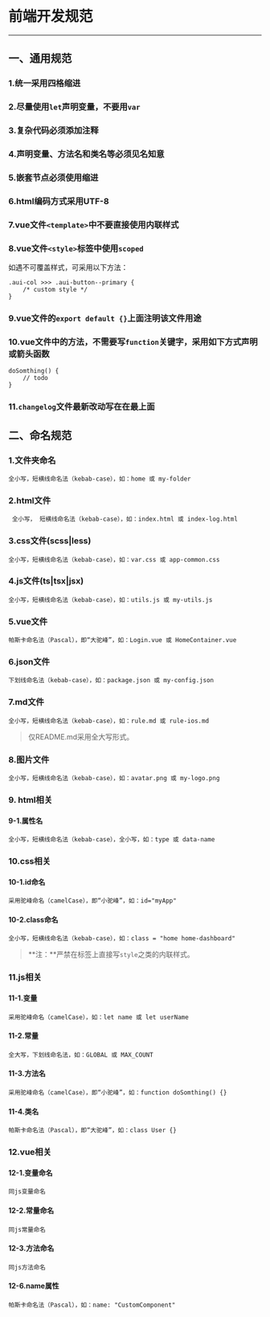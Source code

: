 # 前端开发规范

----

## 一、通用规范

### 1.统一采用四格缩进

### 2.尽量使用`let`声明变量，不要用`var`

### 3.复杂代码必须添加注释

### 4.声明变量、方法名和类名等必须见名知意

### 5.嵌套节点必须使用缩进

### 6.html编码方式采用UTF-8

### 7.vue文件`<template>`中不要直接使用内联样式

### 8.vue文件`<style>`标签中使用`scoped`

如遇不可覆盖样式，可采用以下方法：
```
.aui-col >>> .aui-button--primary {
	/* custom style */
}
```

### 9.vue文件的`export default {}`上面注明该文件用途

### 10.vue文件中的方法，不需要写`function`关键字，采用如下方式声明或箭头函数
```
doSomthing() {
	// todo
}
```

### 11.`changelog`文件最新改动写在在最上面

## 二、命名规范

### 1.文件夹命名
    全小写，短横线命名法（kebab-case），如：home 或 my-folder

### 2.html文件
  	 全小写， 短横线命名法（kebab-case），如：index.html 或 index-log.html

### 3.css文件(scss|less)
    全小写，短横线命名法（kebab-case），如：var.css 或 app-common.css

### 4.js文件(ts|tsx|jsx)
    全小写，短横线命名法（kebab-case），如：utils.js 或 my-utils.js

### 5.vue文件
    帕斯卡命名法（Pascal），即“大驼峰”，如：Login.vue 或 HomeContainer.vue

### 6.json文件
    下划线命名法（kebab-case），如：package.json 或 my-config.json

### 7.md文件
    全小写，短横线命名法（kebab-case），如：rule.md 或 rule-ios.md

> 仅README.md采用全大写形式。

### 8.图片文件
	全小写，短横线命名法（kebab-case），如：avatar.png 或 my-logo.png

### 9. html相关

#### 9-1.属性名
	全小写，短横线命名法（kebab-case），全小写，如：type 或 data-name

### 10.css相关

#### 10-1.id命名
    采用驼峰命名（camelCase），即“小驼峰”，如：id="myApp"
#### 10-2.class命名
    全小写，短横线命名法（kebab-case），如：class = "home home-dashboard"

> **注：**严禁在标签上直接写`style`之类的内联样式。

### 11.js相关

#### 11-1.变量
    采用驼峰命名（camelCase），如：let name 或 let userName

#### 11-2.常量
    全大写，下划线命名法，如：GLOBAL 或 MAX_COUNT

#### 11-3.方法名
    采用驼峰命名（camelCase），即“小驼峰”，如：function doSomthing() {}

#### 11-4.类名
    帕斯卡命名法（Pascal），即“大驼峰”，如：class User {}

### 12.vue相关

#### 12-1.变量命名
    同js变量命名

#### 12-2.常量命名
    同js常量命名

#### 12-3.方法命名
    同js方法命名

#### 12-6.name属性
    帕斯卡命名法（Pascal），如：name: "CustomComponent"
